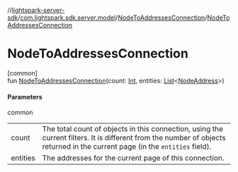 //[lightspark-server-sdk](../../../index.md)/[com.lightspark.sdk.server.model](../index.md)/[NodeToAddressesConnection](index.md)/[NodeToAddressesConnection](-node-to-addresses-connection.md)

# NodeToAddressesConnection

[common]\
fun [NodeToAddressesConnection](-node-to-addresses-connection.md)(count: [Int](https://kotlinlang.org/api/latest/jvm/stdlib/kotlin/-int/index.html), entities: [List](https://kotlinlang.org/api/latest/jvm/stdlib/kotlin.collections/-list/index.html)&lt;[NodeAddress](../-node-address/index.md)&gt;)

#### Parameters

common

| | |
|---|---|
| count | The total count of objects in this connection, using the current filters. It is different from the number of objects returned in the current page (in the `entities` field). |
| entities | The addresses for the current page of this connection. |
